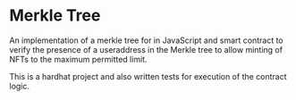 # Merkle Tree

An implementation of a merkle tree for in JavaScript and smart contract to verify the presence of a useraddress in the Merkle tree to allow minting of NFTs to the maximum permitted limit.

This is a hardhat project and also written tests for execution of the contract logic.
